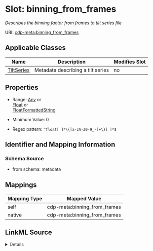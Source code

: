 

# Slot: binning_from_frames


_Describes the binning factor from frames to tilt series file_



URI: [cdp-meta:binning_from_frames](metadatabinning_from_frames)



<!-- no inheritance hierarchy -->





## Applicable Classes

| Name | Description | Modifies Slot |
| --- | --- | --- |
| [TiltSeries](TiltSeries.md) | Metadata describing a tilt series |  no  |







## Properties

* Range: [Any](Any.md)&nbsp;or&nbsp;<br />[Float](Float.md)&nbsp;or&nbsp;<br />[FloatFormattedString](FloatFormattedString.md)

* Minimum Value: 0

* Regex pattern: `^float[ ]*\{[a-zA-Z0-9_-]+\}[ ]*$`





## Identifier and Mapping Information







### Schema Source


* from schema: metadata




## Mappings

| Mapping Type | Mapped Value |
| ---  | ---  |
| self | cdp-meta:binning_from_frames |
| native | cdp-meta:binning_from_frames |




## LinkML Source

<details>
```yaml
name: binning_from_frames
description: Describes the binning factor from frames to tilt series file
from_schema: metadata
rank: 1000
ifabsent: float(1)
alias: binning_from_frames
owner: TiltSeries
domain_of:
- TiltSeries
range: Any
inlined: true
inlined_as_list: true
minimum_value: 0
pattern: ^float[ ]*\{[a-zA-Z0-9_-]+\}[ ]*$
any_of:
- range: float
  minimum_value: 0
- range: FloatFormattedString

```
</details>
